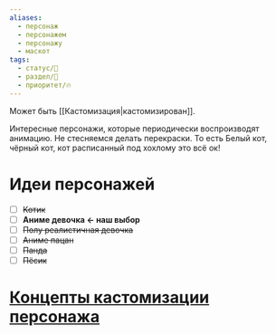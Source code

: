 ```yaml
---
aliases:
  - персонаж
  - персонажем
  - персонажу
  - маскот
tags:
  - статус/🌱
  - раздел/🔮
  - приоритет/🔥
---
```

Может быть [[Кастомизация|кастомизирован]].

Интересные персонажи, которые периодически воспроизводят анимацию.
Не стесняемся делать перекраски. То есть Белый кот, чёрный кот, кот расписанный под хохлому это всё ок!

# Идеи персонажей
- [ ] ~~Котик~~
- [ ] **Аниме девочка <- наш выбор**
- [ ] ~~Полу реалистичная девочка~~
- [ ] ~~Аниме пацан~~
- [ ] ~~Панда~~
- [ ] ~~Пёсик~~

# [Концепты кастомизации персонажа]()